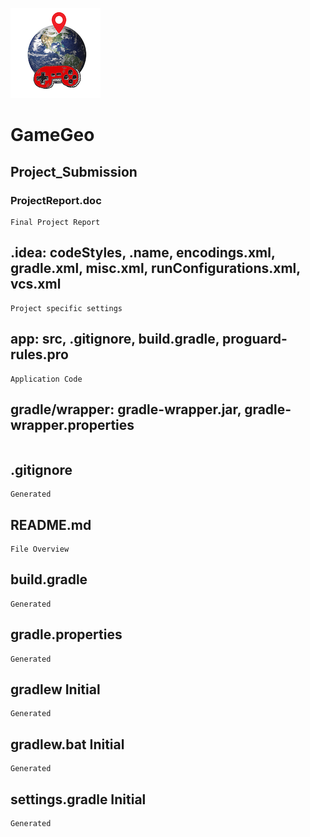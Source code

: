 ![unknown.png](https://github.com/AndrewAtkins/GameGeo/blob/master/unknown.png)

# GameGeo 
## Project_Submission
### ProjectReport.doc
```
Final Project Report 
```

## .idea: codeStyles, .name, encodings.xml, gradle.xml, misc.xml, runConfigurations.xml, vcs.xml
```
Project specific settings
```
## app: src, .gitignore, build.gradle, proguard-rules.pro
```
Application Code
```
## gradle/wrapper: gradle-wrapper.jar, gradle-wrapper.properties
```
```
## .gitignore	
```
Generated
```
## README.md	
```
File Overview
```
## build.gradle	
```
Generated
```
## gradle.properties	
```
Generated
```
## gradlew	Initial 
```
Generated
```
## gradlew.bat	Initial
```
Generated
```
## settings.gradle	Initial
```
Generated
```

